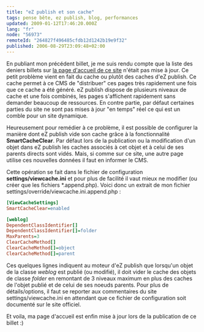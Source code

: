 ```yaml
---
title: "eZ publish et son cache"
tags: pense bête, ez publish, blog, performances
updated: 2009-01-12T17:46:20.000Z
lang: "fr"
node: "56973"
remoteId: "264827f496485cfdb12d1242b19e9f32"
published: 2006-08-29T23:09:48+02:00
---
```


En publiant mon précédent billet, je me suis rendu compte que la liste des deniers billets sur [la page d'accueil de ce site](/) n'était pas mise à jour. Ce petit problème vient en fait du cache ou plutôt des caches d'eZ publish. Ce cache permet à ce CMS de &quot;distribuer&quot; ces pages très rapidement une fois que ce cache a été généré. eZ publish dispose de plusieurs niveaux de cache et une fois combinés, les pages s'affichent rapidement sans demander beaucoup de ressources. En contre partie, par défaut certaines parties du site ne sont pas mises à jour &quot;en temps&quot; réel ce qui est un comble pour un site dynamique.


Heureusement pour remédier à ce problème, il est possible de configurer la manière dont eZ publish vide son cache grâce à la fonctionnalité **SmartCacheClear**. Par défaut lors de la publication ou la modification d'un objet dans eZ publish les caches associés à cet objet et à celui de ses parents directs sont vidés. Mais, si comme sur ce site, une autre page utilise ces nouvelles données il faut en informer le CMS.


Cette opération se fait dans le fichier de configuration **settings/viewcache.ini** et pour plus de facilité il vaut mieux ne modifier (ou créer que les fichiers *.append.php). Voici donc un extrait de mon fichier settings/override/viewcache.ini.append.php :

``` ini
[ViewCacheSettings]
SmartCacheClear=enabled

[weblog]
DependentClassIdentifier[]
DependentClassIdentifier[]=folder
MaxParents=3
ClearCacheMethod[]
ClearCacheMethod[]=object
ClearCacheMethod[]=parent
```


Ces quelques lignes indiquent au moteur d'eZ publish que lorsqu'un objet de la classe *weblog* est publié (ou modifié), il doit vider le cache des objets de classe *folder* en remontant de 3 niveaux maximum en plus des caches de l'objet publié et de celui de ses noeuds parents. Pour plus de détails/options, il faut se reporter aux commentaires du site settings/viewcache.ini en attendant que ce fichier de configuration soit documenté sur le site officiel.


Et voila, ma page d'accueil est enfin mise à jour lors de la publication de ce billet :)

